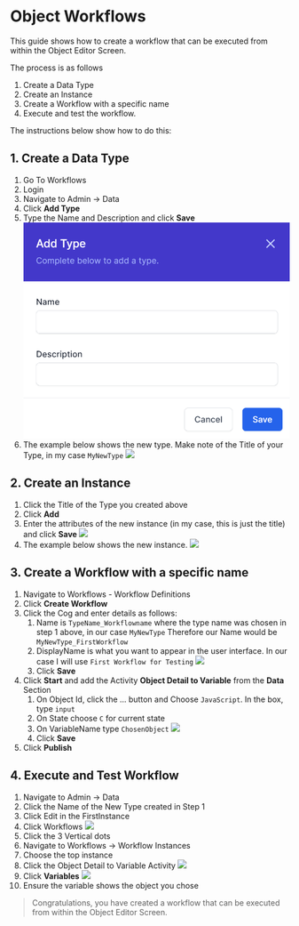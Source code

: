 # Object Workflows

This guide shows how to create a workflow that can be executed from within the Object Editor Screen.

The process is as follows
1. Create a Data Type
2. Create an Instance
3. Create a Workflow with a specific name
4. Execute and test the workflow.

The instructions below show how to do this:

## 1. Create a Data Type
1. Go To Workflows
2. Login
3. Navigate to Admin -> Data
4. Click **Add Type**
5. Type the Name and Description and click **Save**
   ![](2022-11-08-07-11-38.png)
6. The example below shows the new type. Make note of the Title of your Type, in my case ```MyNewType```
   ![](2022-11-08-07-13-03.png)

## 2. Create an Instance
1. Click the Title of the Type you created above
2. Click **Add**
3. Enter the attributes of the new instance (in my case, this is just the title) and click **Save**
   ![](2022-11-08-07-14-16.png)
4. The example below shows the new instance.
   ![](2022-11-08-07-15-04.png)

## 3. Create a Workflow with a specific name
1. Navigate to Workflows - Workflow Definitions
2. Click **Create Workflow**
3. Click the Cog and enter details as follows:
   1. Name is ```TypeName_Workflowname``` where the type name was chosen in step 1 above, in our case ```MyNewType``` Therefore our Name would be ```MyNewType_FirstWorkflow```
   2. DisplayName is what you want to appear in the user interface. In our case I will use ```First Workflow for Testing```
       ![](2022-11-08-07-17-57.png)
    3. Click **Save**
4. Click **Start** and add the Activity **Object Detail to Variable** from the **Data** Section
   1. On Object Id, click the ... button and Choose ```JavaScript```. In the box, type ```input```
   2. On State choose ```C``` for current state
   3. On VariableName type ```ChosenObject```
      ![](2022-11-08-07-20-14.png)
   4. Click **Save**
5. Click **Publish**

## 4. Execute and Test Workflow
1. Navigate to Admin -> Data
2. Click the Name of the New Type created in Step 1
3. Click Edit in the FirstInstance
4. Click Workflows
   ![](2022-11-08-07-21-54.png)
5. Click the 3 Vertical dots
6. Navigate to Workflows -> Workflow Instances
7. Choose the top instance
8. Click the Object Detail to Variable Activity
   ![](2022-11-08-07-23-00.png)
9. Click **Variables**
    ![](2022-11-08-07-23-39.png)
10. Ensure the variable shows the object you chose

> Congratulations, you have created a workflow that can be executed from within the Object Editor Screen.